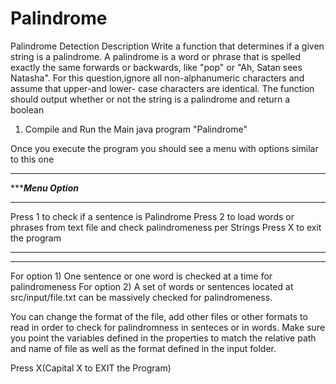# Palindrome
Palindrome Detection
Description
Write a function that determines if a given string is a palindrome. A
palindrome is a word or phrase that is spelled exactly the same forwards
or backwards, like "pop" or "Ah, Satan sees Natasha". For this question,ignore all non-alphanumeric characters and assume that upper-and lower-
case characters are identical. The function should output whether or not
the string is a palindrome and return a boolean

1) Compile and Run the Main java program "Palindrome"

Once you execute the program you should see a menu with options similar to this one
********************************
************Menu Option*********
********************************
Press 1 to check if a sentence is Palindrome
Press 2 to load words or phrases from text file and check palindromeness per Strings
Press X to exit the program
********************************
********************************

For option 1) One sentence or one word is checked at a time for palindromeness
For option 2) A set of words or sentences located at src/input/file.txt can be massively checked for palindromeness.

You can change the format of the file, add other files or other formats to read in order to check for palindromness in senteces or in words. Make sure you point the variables defined in the properties to match the relative path and name of file as well as the format defined in the input folder.

Press X(Capital X to EXIT the Program)
 
